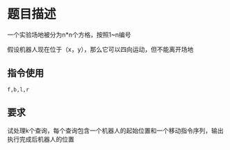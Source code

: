 # 题目描述

一个实验场地被分为n*n个方格，按照1~n编号

假设机器人现在位于（x，y），那么它可以四向运动，但不能离开场地

## 指令使用
```
f,b,l,r
```

## 要求
试处理k个查询，每个查询包含一个机器人的起始位置和一个移动指令序列，输出执行完成后机器人的位置